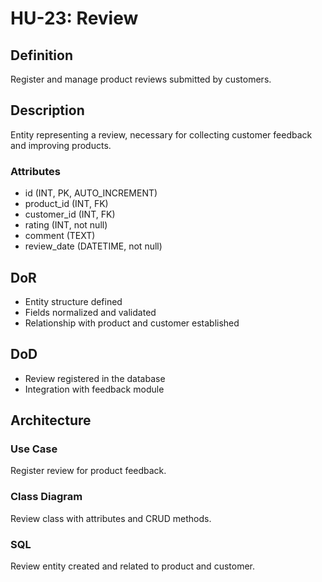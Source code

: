 # HU-23: Review

## Definition
Register and manage product reviews submitted by customers.

## Description
Entity representing a review, necessary for collecting customer feedback and improving products.

### Attributes
- id (INT, PK, AUTO_INCREMENT)
- product_id (INT, FK)
- customer_id (INT, FK)
- rating (INT, not null)
- comment (TEXT)
- review_date (DATETIME, not null)

## DoR
- Entity structure defined
- Fields normalized and validated
- Relationship with product and customer established

## DoD
- Review registered in the database
- Integration with feedback module

## Architecture
### Use Case
Register review for product feedback.

### Class Diagram
Review class with attributes and CRUD methods.

### SQL
Review entity created and related to product and customer.
